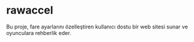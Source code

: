 # rawaccel
Bu proje, fare ayarlarını özelleştiren kullanıcı dostu bir web sitesi sunar ve oyunculara rehberlik eder.
